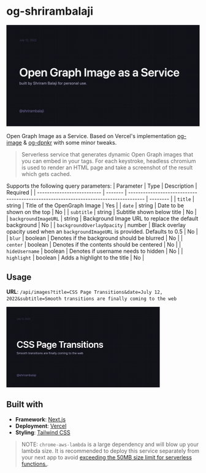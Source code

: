 # og-shrirambalaji

![Generated Open Graph Image](/.github/media/header.png)


Open Graph Image as a Service. Based on Vercel's implementation [og-image](https://github.com/vercel/og-image) & [og-dpnkr](https:/github.com/Deep-Codes/og-dpnkr/blob/main/README.md) with some minor tweaks.

> Serverless service that generates dynamic Open Graph images that you can embed in your <meta> tags. For each keystroke, headless chromium is used to render an HTML page and take a screenshot of the result which gets cached.

Supports the following query parameters:
| Parameter                  | Type    | Description                                                                          | Required |
| -------------------------- | ------- | ------------------------------------------------------------------------------------ | -------- |
| `title`                    | string  | Title of the OpenGraph Image                                                         | Yes      |
| `date`                     | string  | Date to be shown on the top                                                          | No       |
| `subtitle`                 | string  | Subtitle shown below title                                                           | No       |
| `backgroundImageURL`       | string  | Background Image URL to replace the default background                               | No       |
| `backgroundOverlayOpacity` | number  | Black overlay opacity used when an `backgroundImageURL` is provided. Defaults to 0.5 | No       |
| `blur`                     | boolean | Denotes if the background should be blurred                                          | No       |
| `center`                   | boolean | Denotes if the contents should be centered                                           | No       |
| `hideUsername`             | boolean | Denotes if username needs to hidden                                                  | No       |
| `highlight`                | boolean | Adds a highlight to the title                                                        | No       |

## Usage
 
**URL**: `/api/images?title=CSS Page Transitions&date=July 12, 2022&subtitle=Smooth transitions are finally coming to the web`

<img src="./.github/media/og.png" width="400" />

## Built with
- **Framework**: [Next.js](https://nextjs.org/)
- **Deployment**: [Vercel](https://vercel.com)
- **Styling**: [Tailwind CSS](https://tailwindcss.com/)
  
> NOTE: `chrome-aws-lambda` is a large dependency and will blow up your lambda size. It is recommended to deploy this service separately from your next app to avoid [exceeding the 50MB size limit for serverless functions.](https://github.com/vercel/community/discussions/103).